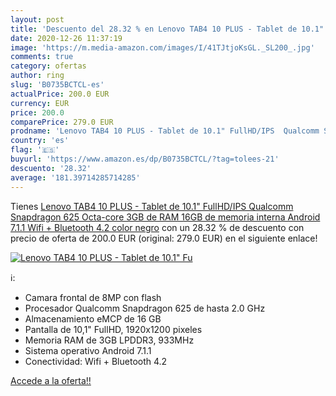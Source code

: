 ```yaml
---
layout: post
title: 'Descuento del 28.32 % en Lenovo TAB4 10 PLUS - Tablet de 10.1" Fu'
date: 2020-12-26 11:37:19
image: 'https://m.media-amazon.com/images/I/41TJtjoKsGL._SL200_.jpg'
comments: true
category: ofertas
author: ring
slug: 'B0735BCTCL-es'
actualPrice: 200.0 EUR
currency: EUR
price: 200.0
comparePrice: 279.0 EUR
prodname: 'Lenovo TAB4 10 PLUS - Tablet de 10.1" FullHD/IPS  Qualcomm Snapdragon 625 Octa-core  3GB de RAM  16GB de memoria interna  Android 7.1.1  Wifi + Bluetooth 4.2  color negro'
country: 'es'
flag: '🇪🇸'
buyurl: 'https://www.amazon.es/dp/B0735BCTCL/?tag=tolees-21'
descuento: '28.32'
average: '181.39714285714285'
---
```


Tienes [Lenovo TAB4 10 PLUS - Tablet de 10.1" FullHD/IPS  Qualcomm Snapdragon 625 Octa-core  3GB de RAM  16GB de memoria interna  Android 7.1.1  Wifi + Bluetooth 4.2  color negro](https://www.amazon.es/dp/B0735BCTCL/?tag=tolees-21) con un 28.32 % de descuento con precio de oferta de 200.0 EUR (original: 279.0 EUR) en el siguiente enlace!

[![Lenovo TAB4 10 PLUS - Tablet de 10.1" Fu](https://m.media-amazon.com/images/I/41TJtjoKsGL._SL200_.jpg)](https://www.amazon.es/dp/B0735BCTCL/?tag=tolees-21)

ℹ️:

- Camara frontal de 8MP con flash
- Procesador Qualcomm Snapdragon 625 de hasta 2.0 GHz
- Almacenamiento eMCP de 16 GB
- Pantalla de 10,1" FullHD, 1920x1200 pixeles
- Memoria RAM de 3GB LPDDR3, 933MHz
- Sistema operativo Android 7.1.1
- Conectividad: Wifi + Bluetooth 4.2

[Accede a la oferta!!](https://www.amazon.es/dp/B0735BCTCL/?tag=tolees-21)
